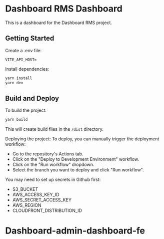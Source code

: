 # Dashboard RMS Dashboard

This is a dashboard for the Dashboard RMS project.

## Getting Started

Create a .env file:
```.env
VITE_API_HOST=
```
Install dependencies:
```bash
yarn install
yarn dev
```

## Build and Deploy

To build the project:

```bash
yarn build
```

This will create build files in the `/dist` directory.

Deploying the project:
To deploy, you can manually trigger the deployment workflow:

- Go to the repository's Actions tab.
- Click on the "Deploy to Development Environment" workflow.
- Click on the "Run workflow" dropdown.
- Select the branch you want to deploy and click "Run workflow".

You may need to set up secrets in Github first:

- S3_BUCKET
- AWS_ACCESS_KEY_ID
- AWS_SECRET_ACCESS_KEY
- AWS_REGION
- CLOUDFRONT_DISTRIBUTION_ID
# Dashboard-admin-dashboard-fe
